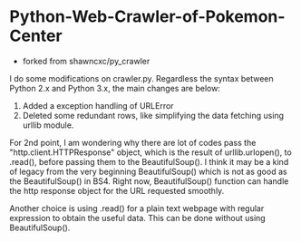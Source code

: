 # Python-Web-Crawler-of-Pokemon-Center 
* forked from shawncxc/py_crawler


I do some modifications on crawler.py. Regardless the syntax between Python 2.x and Python 3.x, the main changes are below:

1. Added a exception handling of URLError
2. Deleted some redundant rows, like simplifying the data fetching using urllib module.

For 2nd point, I am wondering why there are lot of codes pass the "http.client.HTTPResponse" object, which is the result of urllib.urlopen(), to .read(), before passing them to the BeautifulSoup(). I think it may be a kind of legacy from the very beginning BeautifulSoup() which is not as good as the BeautifulSoup() in BS4. Right now, BeautifulSoup() function can handle the http response object for the URL requested smoothly.

Another choice is using .read() for a plain text webpage with regular expression to obtain the useful data. This can be done without using BeautifulSoup().
